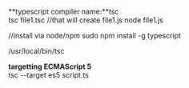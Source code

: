 **typescript compiler name:**tsc <br/>
tsc file1.tsc //that will create file1.js node file1.js <br/>

//install via node/npm sudo npm install -g typescript <br/>

/usr/local/bin/tsc <br/>

**targetting ECMAScript 5** <br/>
tsc --target es5 script.ts <br/>